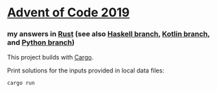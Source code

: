 # [Advent of Code 2019](https://adventofcode.com/2019)
### my answers in [Rust](https://www.rust-lang.org/) (see also [Haskell branch](https://github.com/ephemient/aoc2019/tree/hs), [Kotlin branch](https://github.com/ephemient/aoc2019/tree/kt), and [Python branch](https://github.com/ephemient/aoc2019/tree/py))

This project builds with [Cargo](https://docs.rust-lang.org/cargo).

Print solutions for the inputs provided in local data files:

```sh
cargo run
```
